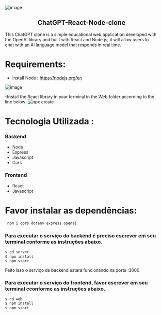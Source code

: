 ![image](https://github.com/DaveSimoes/chatgpt-react-node-clone/assets/109705197/0c8de8b1-53d0-47a5-ba5a-1c524026d7eb)


 




<h2 align="center">
 ChatGPT-React-Node-clone
</h2>


This ChatGPT clone is a simple educational web application developed with the OpenAI library and built with React and Node.js; it will allow users to chat with an AI language model that responds in real time.

# Requirements:
- Install Node : https://nodejs.org/en
 
 
![image](https://github.com/DaveSimoes/chatgpt-react-node-clone/assets/109705197/d2861369-d049-42be-b741-b0641fd1c9ac)




-Install the React library in your terminal in the Web folder according to the line below: 
![npx create](https://github.com/DaveSimoes/chatgpt-react-node-clone/assets/109705197/5b15a35a-fbe7-46cf-81a9-5a64926cd855)






# Tecnologia Utilizada :

### Backend
  - Node
  - Express
  - Javascript
  - Cors

### Frontend
  - React
  - Javascript

# Favor instalar as dependências:
```sh
 npm i cors dotenv express openai
```
### Para executar o serviço do backend é preciso escrever em seu terminal conforme as instruções abaixo.

```sh
$ cd server
$ npm install
$ npm start
```

Feito isso o serviço de backend estará funcionando na porta :3000. 

### Para executar o serviço do frontend, favor escrever em seu terminal cconforme as instruções abaixo.

```sh
$ cd web
$ npm install
$ npm start
```

